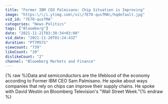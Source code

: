 ```yaml
---
title: "Former IBM CEO Palmisano: Chip Situation is Improving"
image: "https:\/\/i.ytimg.com\/vi\/7E7O-qusfMA\/hqdefault.jpg"
vid_id: "7E7O-qusfMA"
categories: "News-Politics"
tags: ["Bloomberg"]
date: "2021-11-21T03:38:34+03:00"
vid_date: "2021-11-20T01:24:43Z"
duration: "PT7M57S"
viewcount: "739"
likeCount: "20"
dislikeCount: "2"
channel: "Bloomberg Markets and Finance"
---
```

{% raw %}Data and semiconductors are the lifeblood of the economy according to Former IBM CEO Sam Palmisano. He spoke about ways companies that rely on chips can improve their supply chains. He spoke with David Westin on Bloomberg Television's &quot;Wall Street Week.&quot;{% endraw %}
